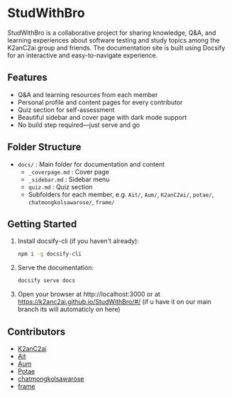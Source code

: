 ﻿# StudWithBro

StudWithBro is a collaborative project for sharing knowledge, Q&A, and learning experiences about software testing and study topics among the K2anC2ai group and friends. The documentation site is built using Docsify for an interactive and easy-to-navigate experience.

## Features

- Q&A and learning resources from each member
- Personal profile and content pages for every contributor
- Quiz section for self-assessment
- Beautiful sidebar and cover page with dark mode support
- No build step required—just serve and go

## Folder Structure

- `docs/` : Main folder for documentation and content
  - `_coverpage.md` : Cover page
  - `_sidebar.md` : Sidebar menu
  - `quiz.md` : Quiz section
  - Subfolders for each member, e.g. `Ait/`, `Aum/`, `K2anC2ai/`, `potae/`, `chatmongkolsawarose/`, `frame/`

## Getting Started

1. Install docsify-cli (if you haven't already):
   ```sh
   npm i -g docsify-cli
   ```
2. Serve the documentation:
   ```sh
   docsify serve docs
   ```
3. Open your browser at http://localhost:3000 or at https://k2anc2ai.github.io/StudWithBro/#/ (if u have it on our main branch its will automaticly on here)

## Contributors

- [K2anC2ai](https://github.com/K2anC2ai)
- [Ait](https://github.com/aitandtom1150)
- [Aum](https://github.com/PhongsathornA)
- [Potae](https://github.com/SPacharaphon)
- [chatmongkolsawarose](https://github.com/chatmongkolsawarose)
- [frame](https://github.com/RattHaNax)
